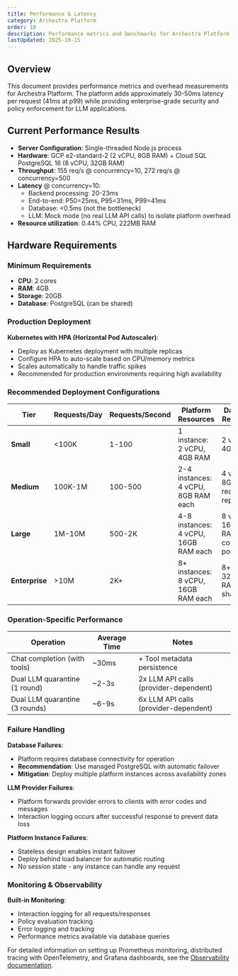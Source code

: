 ```yaml
---
title: Performance & Latency
category: Archestra Platform
order: 10
description: Performance metrics and benchmarks for Archestra Platform's security features
lastUpdated: 2025-10-15
---
```


## Overview

This document provides performance metrics and overhead measurements for Archestra Platform. The platform adds approximately 30-50ms latency per request (41ms at p99) while providing enterprise-grade security and policy enforcement for LLM applications.

## Current Performance Results

- **Server Configuration**: Single-threaded Node.js process
- **Hardware**: GCP e2-standard-2 (2 vCPU, 8GB RAM) + Cloud SQL PostgreSQL 16 (8 vCPU, 32GB RAM)
- **Throughput**: 155 req/s @ concurrency=10, 272 req/s @ concurrency=500
- **Latency** @ concurrency=10:
  - Backend processing: 20-23ms
  - End-to-end: P50=25ms, P95=31ms, P99=41ms
  - Database: <0.5ms (not the bottleneck)
  - LLM: Mock mode (no real LLM API calls) to isolate platform overhead
- **Resource utilization**: 0.44% CPU, 222MB RAM

## Hardware Requirements

### Minimum Requirements

- **CPU**: 2 cores
- **RAM**: 4GB
- **Storage**: 20GB
- **Database**: PostgreSQL (can be shared)

### Production Deployment

**Kubernetes with HPA (Horizontal Pod Autoscaler)**:

- Deploy as Kubernetes deployment with multiple replicas
- Configure HPA to auto-scale based on CPU/memory metrics
- Scales automatically to handle traffic spikes
- Recommended for production environments requiring high availability

### Recommended Deployment Configurations

| Tier           | Requests/Day | Requests/Second | Platform Resources                   | Database Resources                   | Architecture                       |
| -------------- | ------------ | --------------- | ------------------------------------ | ------------------------------------ | ---------------------------------- |
| **Small**      | <100K        | 1-100           | 1 instance: 2 vCPU, 4GB RAM          | 2 vCPU, 4GB RAM                      | Single instance + shared DB        |
| **Medium**     | 100K-1M      | 100-500         | 2-4 instances: 4 vCPU, 8GB RAM each  | 4 vCPU, 8GB RAM, read replicas       | Load balancer + DB replication     |
| **Large**      | 1M-10M       | 500-2K          | 4-8 instances: 4 vCPU, 16GB RAM each | 8 vCPU, 16GB RAM, connection pooling | Multi-region, dedicated DB cluster |
| **Enterprise** | >10M         | 2K+             | 8+ instances: 8 vCPU, 16GB RAM each  | 8+ vCPU, 32GB RAM, sharding          | Multi-region, DB cluster + caching |

### Operation-Specific Performance

| Operation                      | Average Time | Notes                                 |
| ------------------------------ | ------------ | ------------------------------------- |
| Chat completion (with tools)   | ~30ms        | + Tool metadata persistence           |
| Dual LLM quarantine (1 round)  | ~2-3s        | 2x LLM API calls (provider-dependent) |
| Dual LLM quarantine (3 rounds) | ~6-9s        | 6x LLM API calls (provider-dependent) |

### Failure Handling

**Database Failures**:

- Platform requires database connectivity for operation
- **Recommendation**: Use managed PostgreSQL with automatic failover
- **Mitigation**: Deploy multiple platform instances across availability zones

**LLM Provider Failures**:

- Platform forwards provider errors to clients with error codes and messages
- Interaction logging occurs after successful response to prevent data loss

**Platform Instance Failures**:

- Stateless design enables instant failover
- Deploy behind load balancer for automatic routing
- No session state - any instance can handle any request

### Monitoring & Observability

**Built-in Monitoring**:

- Interaction logging for all requests/responses
- Policy evaluation tracking
- Error logging and tracking
- Performance metrics available via database queries

For detailed information on setting up Prometheus monitoring, distributed tracing with OpenTelemetry, and Grafana dashboards, see the [Observability documentation](platform-observability.md).